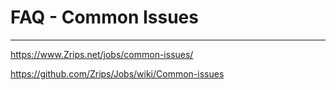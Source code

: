 # FAQ - Common Issues

<topMenu>

---

<https://www.Zrips.net/jobs/common-issues/>

<https://github.com/Zrips/Jobs/wiki/Common-issues>